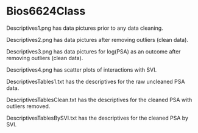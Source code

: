 # Bios6624Class

Descriptives1.png has data pictures prior to any data cleaning.

Descriptives2.png has data pictures after removing outliers (clean data).

Descriptives3.png has data pictures for log(PSA) as an outcome after removing outliers (clean data).

Descriptives4.png has scatter plots of interactions with SVI.

DescriptivesTables1.txt has the descriptives for the raw uncleaned PSA data.

DescriptivesTablesClean.txt has the descriptives for the cleaned PSA with outliers removed.

DescriptivesTablesBySVI.txt has the descriptives for the cleaned PSA by SVI.